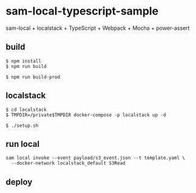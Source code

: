 # sam-local-typescript-sample
sam-local + localstack + TypeScript + Webpack + Mocha + power-assert

## build

```
$ npm install
$ npm run build
```

```
$ npm run build-prod
```

## localstack

```
$ cd localstack
$ TMPDIR=/private$TMPDIR docker-compose -p localstack up -d
```

```
$ ./setup.sh
```

## run local

```
sam local invoke --event payload/s3_event.json --t template.yaml \
  --docker-network localstack_default S3Read
```

## deploy

